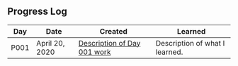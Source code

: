 ## Progress Log

| Day | Date | Created | Learned |
| --- | --- | --- | --- |
| P001 | April 20, 2020 | [Description of Day 001 work](001) | Description of what I learned. |
